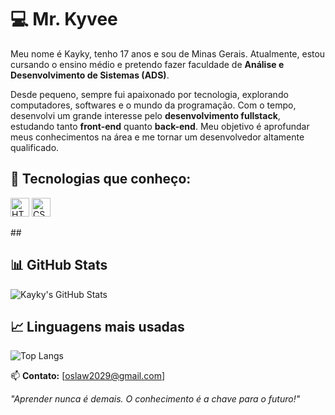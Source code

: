 # 💻 Mr. Kyvee  

Meu nome é Kayky, tenho 17 anos e sou de Minas Gerais. Atualmente, estou cursando o ensino médio e pretendo fazer faculdade de **Análise e Desenvolvimento de Sistemas (ADS)**.  

Desde pequeno, sempre fui apaixonado por tecnologia, explorando computadores, softwares e o mundo da programação. Com o tempo, desenvolvi um grande interesse pelo **desenvolvimento fullstack**, estudando tanto **front-end** quanto **back-end**. Meu objetivo é aprofundar meus conhecimentos na área e me tornar um desenvolvedor altamente qualificado.  

## 🚀 Tecnologias que conheço:  
<p>
  <img src="https://cdn.jsdelivr.net/gh/devicons/devicon/icons/html5/html5-original.svg" alt="HTML5" width="30" height="30"/>
  <img src="https://cdn.jsdelivr.net/gh/devicons/devicon/icons/css3/css3-original.svg" alt="CSS3" width="30" height="30"/>
</p>##

## 📊 GitHub Stats  
![Kayky's GitHub Stats](https://github-readme-stats.vercel.app/api?username=SeuUsername&show_icons=true&theme=radical)  

## 📈 Linguagens mais usadas  
![Top Langs](https://github-readme-stats.vercel.app/api/top-langs/?username=SeuUsername&layout=compact&theme=radical)  

📫 **Contato:** [oslaw2029@gmail.com]  

*"Aprender nunca é demais. O conhecimento é a chave para o futuro!"*  
